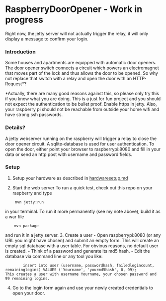 # RaspberryDoorOpener - Work in progress

Right now, the jetty server will not actually trigger the relay, it will only display a message to confirm your login.

### Introduction
Some houses and apartments are equipped with automatic door openers. The door opener switch connects a circuit which powers
an electromagnet that moves part of the lock and thus allows the door to be opened.
So why not replace that switch with a relay and open the door with an HTTP-Request*?

*Actually, there are many good reasons against this, so please only try this if you know what you are doing. This is a just for fun project and you should not expect the authentication to be bullet proof. Enable https in jetty. Also, your raspberry pi should not be reachable from outside your home wifi and have strong ssh passwords.

### Details?
A jetty webserver running on the raspberry will trigger a relay to close the door opener circuit.
A sqlite-database is used for user authentication. To open the door, either point your browser to raspberrypi:8080 and fill in your data or send an http post with username and password fields.

### Setup
1. Setup your hardware as described in [hardwaresetup.md](https://github.com/retterdesapok/RaspberryDoorOpener/blob/master/hardwaresetup.md "hardwaresetup.md")
2. Start the web server 
To run a quick test, check out this repo on your raspberry and type 

        mvn jetty:run
in your terminal.
To run it more permanently (see my note above), build it as a war file 
        
        mvn package
and run it in a jetty server.
3. Create a user
    - Open raspberrypi:8080 (or any URL you might have chosen) and submit an empty form. This will create an empty sql database with a user table. For obvious reasons, no default user is created.
    - Think of a password and generate its md5 hash.
    - Edit the database via command line or any tool you like:
    
            insert into user (username, passwordhash, failedlogincount, remaininglogins) VALUES ('Yourname', 'yourmd5hash', 0, 99);
    This creates a user with username Yourname, your chosen password and 99 remaining logins.
4. Go to the login form again and use your newly created credentials to open your door.
